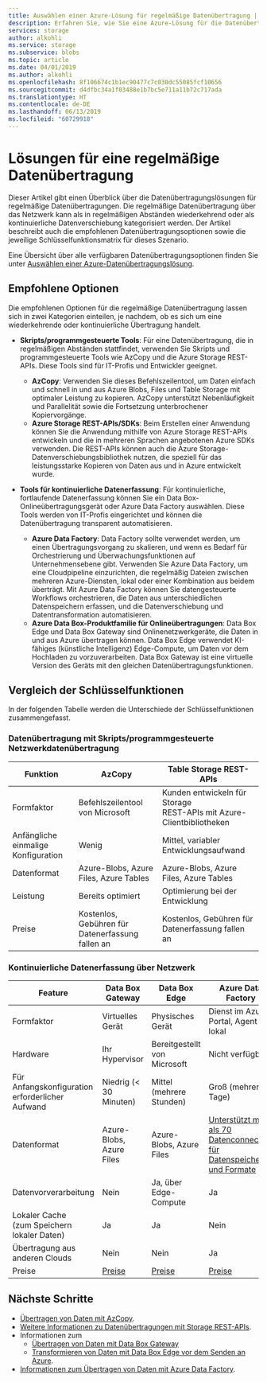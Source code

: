 ```yaml
---
title: Auswählen einer Azure-Lösung für regelmäßige Datenübertragung | Microsoft-Dokumentation
description: Erfahren Sie, wie Sie eine Azure-Lösung für die Datenübertragung auswählen, wenn Sie regelmäßig Daten übertragen.
services: storage
author: alkohli
ms.service: storage
ms.subservice: blobs
ms.topic: article
ms.date: 04/01/2019
ms.author: alkohli
ms.openlocfilehash: 8f106674c1b1ec90477c7c030dc55085fcf10656
ms.sourcegitcommit: d4dfbc34a1f03488e1b7bc5e711a11b72c717ada
ms.translationtype: HT
ms.contentlocale: de-DE
ms.lasthandoff: 06/13/2019
ms.locfileid: "60729918"
---
```

# <a name="solutions-for-periodic-data-transfer"></a>Lösungen für eine regelmäßige Datenübertragung
 
Dieser Artikel gibt einen Überblick über die Datenübertragungslösungen für regelmäßige Datenübertragungen. Die regelmäßige Datenübertragung über das Netzwerk kann als in regelmäßigen Abständen wiederkehrend oder als kontinuierliche Datenverschiebung kategorisiert werden. Der Artikel beschreibt auch die empfohlenen Datenübertragungsoptionen sowie die jeweilige Schlüsselfunktionsmatrix für dieses Szenario.

Eine Übersicht über alle verfügbaren Datenübertragungsoptionen finden Sie unter [Auswählen einer Azure-Datenübertragungslösung](storage-choose-data-transfer-solution.md).

## <a name="recommended-options"></a>Empfohlene Optionen

Die empfohlenen Optionen für die regelmäßige Datenübertragung lassen sich in zwei Kategorien einteilen, je nachdem, ob es sich um eine wiederkehrende oder kontinuierliche Übertragung handelt.

- **Skripts/programmgesteuerte Tools**: Für eine Datenübertragung, die in regelmäßigen Abständen stattfindet, verwenden Sie Skripts und programmgesteuerte Tools wie AzCopy und die Azure Storage REST-APIs. Diese Tools sind für IT-Profis und Entwickler geeignet.

    - **AzCopy**: Verwenden Sie dieses Befehlszeilentool, um Daten einfach und schnell in und aus Azure Blobs, Files und Table Storage mit optimaler Leistung zu kopieren. AzCopy unterstützt Nebenläufigkeit und Parallelität sowie die Fortsetzung unterbrochener Kopiervorgänge.
    - **Azure Storage REST-APIs/SDKs**: Beim Erstellen einer Anwendung können Sie die Anwendung mithilfe von Azure Storage REST-APIs entwickeln und die in mehreren Sprachen angebotenen Azure SDKs verwenden. Die REST-APIs können auch die Azure Storage-Datenverschiebungsbibliothek nutzen, die speziell für das leistungsstarke Kopieren von Daten aus und in Azure entwickelt wurde.

- **Tools für kontinuierliche Datenerfassung**: Für kontinuierliche, fortlaufende Datenerfassung können Sie ein Data Box-Onlineübertragungsgerät oder Azure Data Factory auswählen. Diese Tools werden von IT-Profis eingerichtet und können die Datenübertragung transparent automatisieren.

    - **Azure Data Factory**: Data Factory sollte verwendet werden, um einen Übertragungsvorgang zu skalieren, und wenn es Bedarf für Orchestrierung und Überwachungsfunktionen auf Unternehmensebene gibt. Verwenden Sie Azure Data Factory, um eine Cloudpipeline einzurichten, die regelmäßig Dateien zwischen mehreren Azure-Diensten, lokal oder einer Kombination aus beidem überträgt. Mit Azure Data Factory können Sie datengesteuerte Workflows orchestrieren, die Daten aus unterschiedlichen Datenspeichern erfassen, und die Datenverschiebung und Datentransformation automatisieren.
    - **Azure Data Box-Produktfamilie für Onlineübertragungen**: Data Box Edge und Data Box Gateway sind Onlinenetzwerkgeräte, die Daten in und aus Azure übertragen können. Data Box Edge verwendet KI-fähiges (künstliche Intelligenz) Edge-Compute, um Daten vor dem Hochladen zu vorzuverarbeiten. Data Box Gateway ist eine virtuelle Version des Geräts mit den gleichen Datenübertragungsfunktionen.


## <a name="comparison-of-key-capabilities"></a>Vergleich der Schlüsselfunktionen

In der folgenden Tabelle werden die Unterschiede der Schlüsselfunktionen zusammengefasst.

### <a name="scriptedprogrammatic-network-data-transfer"></a>Datenübertragung mit Skripts/programmgesteuerte Netzwerkdatenübertragung

| Funktion                  | AzCopy                                 | Table Storage REST-APIs       |
|-----------------------------|----------------------------------------|-------------------------------|
| Formfaktor                 | Befehlszeilentool von Microsoft       | Kunden entwickeln für Storage <br> REST-APIs mit Azure-Clientbibliotheken |
| Anfängliche einmalige Konfiguration     | Wenig                                | Mittel, variabler Entwicklungsaufwand    |
| Datenformat                 | Azure-Blobs, Azure Files, Azure Tables | Azure-Blobs, Azure Files, Azure Tables   |
| Leistung                 | Bereits optimiert                      | Optimierung bei der Entwicklung                  |
| Preise                     | Kostenlos, Gebühren für Datenerfassung fallen an      | Kostenlos, Gebühren für Datenerfassung fallen an        |

### <a name="continuous-data-ingestion-over-network"></a>Kontinuierliche Datenerfassung über Netzwerk

| Feature                                       | Data Box Gateway | Data Box Edge   | Azure Data Factory        |
|----------------------------------|-----------------------------------------|--------------------------|---------------------------|
| Formfaktor                                   | Virtuelles Gerät             | Physisches Gerät          | Dienst im Azure-Portal, Agent lokal                                                            |
| Hardware                                      | Ihr Hypervisor            | Bereitgestellt von Microsoft    | Nicht verfügbar                                                            |
| Für Anfangskonfiguration erforderlicher Aufwand                          | Niedrig (< 30 Minuten)            | Mittel (mehrere Stunden) | Groß (mehrere Tage)                                                 |
| Datenformat                                   | Azure-Blobs, Azure Files   | Azure-Blobs, Azure Files | [Unterstützt mehr als 70 Datenconnectors für Datenspeicher und Formate](https://docs.microsoft.com/azure/data-factory/copy-activity-overview#supported-data-stores-and-formats)|
| Datenvorverarbeitung                           | Nein                         | Ja, über Edge-Compute    | Ja                                                           |
| Lokaler Cache<br>(zum Speichern lokaler Daten)    | Ja                        | Ja                      | Nein                                                            |
| Übertragung aus anderen Clouds                    | Nein                         | Nein                       | Ja                                                           |
| Preise                                       | [Preise](https://azure.microsoft.com/pricing/details/storage/databox/gateway/)                    | [Preise](https://azure.microsoft.com/pricing/details/storage/databox/edge/)                  | [Preise](https://azure.microsoft.com/pricing/details/data-factory/)                                                       |

## <a name="next-steps"></a>Nächste Schritte

- [Übertragen von Daten mit AzCopy](/azure/storage/common/storage-use-azcopy-v10?toc=%2fazure%2fstorage%2ftables%2ftoc.json).
- [Weitere Informationen zu Datenübertragungen mit Storage REST-APIs](https://docs.microsoft.com/azure/databox-online/data-box-gateway-deploy-add-shares).
- Informationen zum
    - [Übertragen von Daten mit Data Box Gateway](https://docs.microsoft.com/azure/databox-online/data-box-gateway-deploy-add-shares)
    - [Transformieren von Daten mit Data Box Edge vor dem Senden an Azure](https://docs.microsoft.com/azure/databox-online/data-box-edge-deploy-configure-compute).
- [Informationen zum Übertragen von Daten mit Azure Data Factory](https://docs.microsoft.com/azure/data-factory/tutorial-bulk-copy-portal).
